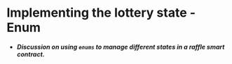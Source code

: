 # Implementing the lottery state - Enum
- ***Discussion on using `enums` to manage different states in a raffle smart contract.***

## 
